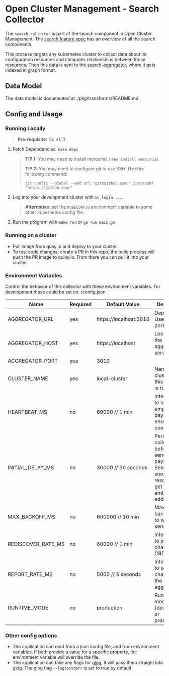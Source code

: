 # Open Cluster Management - Search Collector

The `search collector` is part of the search component in Open Cluster Management. The [search feature spec](https://github.com/open-cluster-management/search/blob/master/feature-spec/search.md) has an overview of all the search components.

This process targets any kubernetes cluster to collect data about its configuration resources and computes relationships between those resources. Then this data is sent to the [search-aggregator](https://github.com/open-cluster-management/search-aggregator), where it gets indexed in graph format.

## Data Model
The data model is documented at ./pkg/transforms/README.md


## Config and Usage

### Running Locally
> **Pre-requisite:** Go v1.13
1. Fetch Dependencies: `make deps`
    > **TIP 1:** You may need to install mercurial. `brew install mercurial`
    >
    > **TIP 2:** You may need to configure git to use SSH. Use the following command: 
    >
    > `git config --global --add url."git@github.com:".insteadOf "https://github.com/"`
2. Log into your development cluster with `oc login ...`.
    > **Alternative:** set the `KUBECONFIG` environment variable to some other kubernetes config file.
3. Run the program with `make run` or `go run main.go`

### Running on a cluster
- Pull image from quay.io and deploy to your cluster.
- To test code changes, create a PR in this repo, the build process will push the PR image to quiay.io. From there you can pull it into your cluster.


### Environment Variables
Control the behavior of this collector with these environment variables. For development these could be set on ./config.json

Name            | Required | Default Value          | Description
----            | -------- | -------------          | -----------
AGGREGATOR_URL  | yes      | https://localhost:3010 | Deprecated. Use host + port instead.
AGGREGATOR_HOST | yes      | https://localhost      | Location of the aggregator service.
AGGREGATOR_PORT | yes      | 3010                   |
CLUSTER_NAME    | yes      | local-cluster          | Name of cluster where this collector is running.
HEARTBEAT_MS    | no       | 60000  // 1 min        | Interval(ms) to send empty payload to ensure connection
INITIAL_DELAY_MS| no       | 30000  // 30 seconds   | Period to collect data before sending initial payload. Sending too soon causes resources to get deleted and re-added.
MAX_BACKOFF_MS  | no       | 600000 // 10 min       | Maximum backoff in ms to wait after send error
REDISCOVER_RATE_MS | no    | 60000  // 1 min        | Interval(ms) to poll for changes to CRDs
REPORT_RATE_MS  | no       | 5000   // 5 seconds    | Interval(ms) to send changes to the aggregator
RUNTIME_MODE    | no       | production             | Running mode (development or production)

### Other config options
- The application can read from a json config file, and from environment variables. If both provide a value for a specific property, the environment variable will override the file.
- The application can take any flags for [glog](https://github.com/golang/glog), it will pass them straight into glog. The glog flag `--logtostderr` is set to true by default.